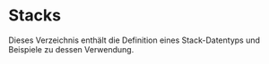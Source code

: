 # Stacks

Dieses Verzeichnis enthält die Definition eines Stack-Datentyps
und Beispiele zu dessen Verwendung.
